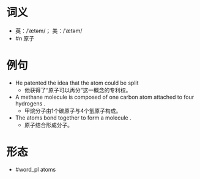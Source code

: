 # 词义
- 英：/ˈætəm/； 美：/ˈætəm/
- #n 原子
# 例句
- He patented the idea that the atom could be split
	- 他获得了“原子可以再分”这一概念的专利权。
- A methane molecule is composed of one carbon atom attached to four hydrogens .
	- 甲烷分子由1个碳原子与4个氢原子构成。
- The atoms bond together to form a molecule .
	- 原子结合形成分子。
# 形态
- #word_pl atoms
